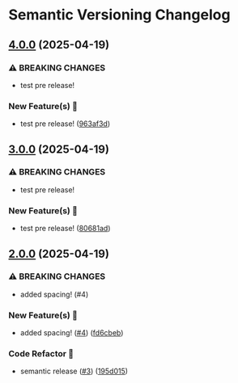 # Semantic Versioning Changelog

## [4.0.0](https://github.com/jakeeviado/infirmary-application-test-env/compare/v3.0.0...v4.0.0) (2025-04-19)

### ⚠ BREAKING CHANGES

* test pre release!

### New Feature(s) 🚀

* test pre release! ([963af3d](https://github.com/jakeeviado/infirmary-application-test-env/commit/963af3d519302d3fe7ea3223f8ac8d6a3c6b7e2b))

## [3.0.0](https://github.com/jakeeviado/infirmary-application-test-env/compare/v2.0.0...v3.0.0) (2025-04-19)

### ⚠ BREAKING CHANGES

* test pre release!

### New Feature(s) 🚀

* test pre release! ([80681ad](https://github.com/jakeeviado/infirmary-application-test-env/commit/80681ad9cd4aa06f5750f426dfb3c6a7e030f282))

## [2.0.0](https://github.com/jakeeviado/infirmary-application-test-env/compare/v1.0.0...v2.0.0) (2025-04-19)

### ⚠ BREAKING CHANGES

* added spacing! (#4)

### New Feature(s) 🚀

* added spacing! ([#4](https://github.com/jakeeviado/infirmary-application-test-env/issues/4)) ([fd6cbeb](https://github.com/jakeeviado/infirmary-application-test-env/commit/fd6cbeba32c6c78ecf7b519d11d189a850199002))

### Code Refactor 💅

* semantic release ([#3](https://github.com/jakeeviado/infirmary-application-test-env/issues/3)) ([195d015](https://github.com/jakeeviado/infirmary-application-test-env/commit/195d015c7ee680dbbf826b136bd62997b4ae8ace))
